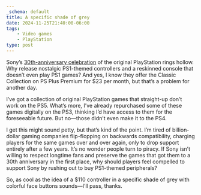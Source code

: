 ```yaml
---
_schema: default
title: A specific shade of grey
date: 2024-11-25T21:40:00-06:00
tags:
    - Video games
    - PlayStation
type: post
---
```


Sony’s [30th-anniversary celebration](https://www.playstation.com/en-us/30th-anniversary-collection/) of the original PlayStation rings hollow. Why release nostalgic PS1-themed controllers and a reskinned console that doesn’t even play PS1 games? And yes, I know they offer the Classic Collection on PS Plus Premium for $23 per month, but that’s a problem for another day.

I’ve got a collection of original PlayStation games that straight-up don’t work on the PS5. What’s more, I’ve already repurchased some of these games digitally on the PS3, thinking I’d have access to them for the foreseeable future. But no—those didn’t even make it to the PS4.

I get this might sound petty, but that’s kind of the point. I’m tired of billion-dollar gaming companies flip-flopping on backwards compatibility, charging players for the same games over and over again, only to drop support entirely after a few years. It’s no wonder people turn to piracy. If Sony isn’t willing to respect longtime fans and preserve the games that got them to a 30th anniversary in the first place, why should players feel compelled to support Sony by rushing out to buy PS1-themed peripherals?

So, as cool as the idea of a $110 controller in a specific shade of grey with colorful face buttons sounds—I’ll pass, thanks.
